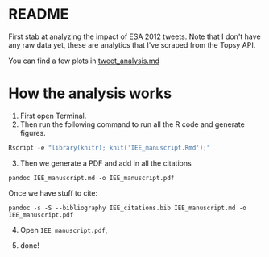 # README

First stab at analyzing the impact of ESA 2012 tweets. Note that I don't have any raw data yet, these are analytics that I've scraped from the Topsy API.

You can find a few plots in [tweet_analysis.md](https://github.com/karthikram/esa_twitter_impact/blob/master/tweet_analysis.md)

# How the analysis works


1. First open Terminal.
2. Then run the following command to run all the R code and generate figures.

```r
Rscript -e "library(knitr); knit('IEE_manuscript.Rmd');"
```

3. Then we generate a PDF and add in all the citations

```
pandoc IEE_manuscript.md -o IEE_manuscript.pdf
```

Once we have stuff to cite:

```
pandoc -s -S --bibliography IEE_citations.bib IEE_manuscript.md -o IEE_manuscript.pdf
```


4. Open `IEE_manuscript.pdf`, 

5. done!